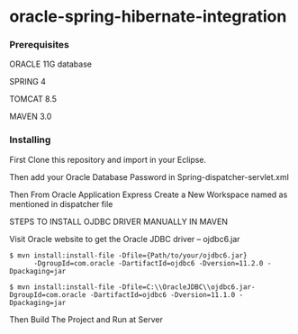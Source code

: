 # oracle-spring-hibernate-integration

### Prerequisites

ORACLE 11G database

SPRING 4

TOMCAT 8.5

MAVEN 3.0



### Installing

First Clone this repository and import in your Eclipse.

Then add your Oracle Database Password in Spring-dispatcher-servlet.xml

Then From Oracle Application Express Create a New Workspace named as mentioned in dispatcher file

STEPS TO INSTALL OJDBC DRIVER MANUALLY IN MAVEN

Visit Oracle website to get the Oracle JDBC driver – ojdbc6.jar

```
$ mvn install:install-file -Dfile={Path/to/your/ojdbc6.jar}
      -DgroupId=com.oracle -DartifactId=ojdbc6 -Dversion=11.2.0 -Dpackaging=jar
```

```
$ mvn install:install-file -Dfile=C:\\OracleJDBC\\ojdbc6.jar-DgroupId=com.oracle -DartifactId=ojdbc6 -Dversion=11.1.0 -Dpackaging=jar

```

Then Build The Project and Run at Server



